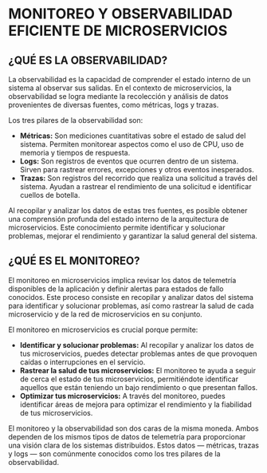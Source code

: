 MONITOREO Y OBSERVABILIDAD EFICIENTE DE MICROSERVICIOS
===
## ¿QUÉ ES LA OBSERVABILIDAD?
La observabilidad es la capacidad de comprender el estado interno de un sistema al observar sus salidas. En el contexto de microservicios, la observabilidad se logra mediante la recolección y análisis de datos provenientes de diversas fuentes, como métricas, logs y trazas.

Los tres pilares de la observabilidad son:
- **Métricas:** Son mediciones cuantitativas sobre el estado de salud del sistema. Permiten monitorear aspectos como el uso de CPU, uso de memoria y tiempos de respuesta.
- **Logs:** Son registros de eventos que ocurren dentro de un sistema. Sirven para rastrear errores, excepciones y otros eventos inesperados. 
- **Trazas:** Son registros del recorrido que realiza una solicitud a través del sistema. Ayudan a rastrear el rendimiento de una solicitud e identificar cuellos de botella.

Al recopilar y analizar los datos de estas tres fuentes, es posible obtener una comprensión profunda del estado interno de la arquitectura de microservicios. Este conocimiento permite identificar y solucionar problemas, mejorar el rendimiento y garantizar la salud general del sistema.

## ¿QUÉ ES EL MONITOREO?
El monitoreo en microservicios implica revisar los datos de telemetría disponibles de la aplicación y definir alertas para estados de fallo conocidos. Este proceso consiste en recopilar y analizar datos del sistema para identificar y solucionar problemas, así como rastrear la salud de cada microservicio y de la red de microservicios en su conjunto.

El monitoreo en microservicios es crucial porque permite:
- **Identificar y solucionar problemas:** Al recopilar y analizar los datos de tus microservicios, puedes detectar problemas antes de que provoquen caídas o interrupciones en el servicio. 
- **Rastrear la salud de tus microservicios:** El monitoreo te ayuda a seguir de cerca el estado de tus microservicios, permitiéndote identificar aquellos que están teniendo un bajo rendimiento o que presentan fallos. 
- **Optimizar tus microservicios:** A través del monitoreo, puedes identificar áreas de mejora para optimizar el rendimiento y la fiabilidad de tus microservicios.

El monitoreo y la observabilidad son dos caras de la misma moneda. Ambos dependen de los mismos tipos de datos de telemetría para proporcionar una visión clara de los sistemas distribuidos. Estos datos — métricas, trazas y logs — son comúnmente conocidos como los tres pilares de la observabilidad.
